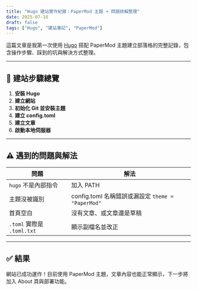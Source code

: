 ```yaml
---
title: "Hugo 建站實作紀錄：PaperMod 主題 + 問題排解整理"
date: 2025-07-16
draft: false
tags: ["Hugo", "建站筆記", "PaperMod"]
---
```


這篇文章是我第一次使用 [Hugo](https://gohugo.io/) 搭配 PaperMod 主題建立部落格的完整記錄，包含操作步驟、踩到的坑與解決方式整理。

---

## 🔧 建站步驟總覽

1. **安裝 Hugo**
2. **建立網站**
3. **初始化 Git 並安裝主題**
4. **建立 config.toml**
5. **建立文章**
6. **啟動本地伺服器**

---

## ⚠️ 遇到的問題與解法

| 問題 | 解法 |
|------|------|
| `hugo` 不是內部指令 | 加入 PATH |
| 主題沒被識別 | config.toml 名稱錯誤或漏設定 `theme = "PaperMod"` |
| 首頁空白 | 沒有文章、或文章還是草稿 |
| `.toml` 實際是 `.toml.txt` | 顯示副檔名並改正 |

---

## ✅ 結果

網站已成功運作！目前使用 PaperMod 主題，文章內容也能正常顯示，下一步將加入 About 頁與部署功能。
